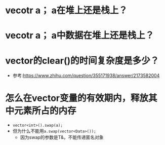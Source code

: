 # vecotr a； a在堆上还是栈上？





# vecotr a； a中数据在堆上还是栈上？





# vector的clear()的时间复杂度是多少？

- 参考:https://www.zhihu.com/question/355171938/answer/2173582004





# 怎么在vector变量的有效期内，释放其中元素所占的内存

- `vector<int>().swap(a);`
- 但为什么不能用`a.swap(vector<Data>());`
  - 因为swap的参数是T&，不能传递匿名对象